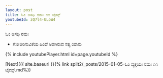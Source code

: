 ```yaml
---
layout: post
title: ಓಂ ಅಸಥಿ ನಮಃ ೧೧ ಟೈಮ್ಸ್
youtubeId: zQ7l4-ULoW4
---
```

 
 
 ಓಂ ಅಸಥಿ ನಮಃ  
 
 -  ಗೋಚರಿಸುವಿಕೆಯ ಹಿಂದೆ ಅಡಗಿರುವ ಸತ್ಯ ಯಾರು 
 
  
 
  
 
 
 
 
 
 


{% include youtubePlayer.html id=page.youtubeId %}
 
[Next]({{ site.baseurl }}{% link  split2/_posts/2015-01-05-ಓಂ ವ್ಯಕ್ತಯಃ ನಮಃ ೧೧ ಟೈಮ್ಸ್.md%})
 
